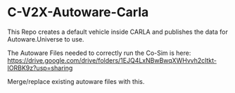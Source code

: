 # C-V2X-Autoware-Carla

This Repo creates a default vehicle inside CARLA and publishes the data for Autoware.Universe to use.

The Autoware Files needed to correctly run the Co-Sim is here: https://drive.google.com/drive/folders/1EJQ4LxNBwBwqXWHvvh2cltkt-IORBK9z?usp=sharing

Merge/replace existing autoware files with this.

